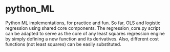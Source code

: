 # python_ML
Python ML implementations, for practice and fun. So far, OLS and logistic regression using shared core components. The regression_core.py script can be adapted to serve as the core of any least squares regression engine by simply defining a new function and its derivatives. Also, different cost functions (not least squares) can be easily substituted.
